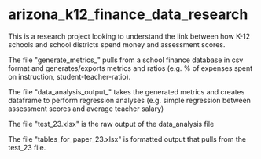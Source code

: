 # arizona_k12_finance_data_research

This is a research project looking to understand the link between how K-12 schools and school districts spend money and assessment scores.

The file "generate_metrics_" pulls from a school finance database in csv format and generates/exports metrics and ratios (e.g. % of expenses spent on instruction, student-teacher-ratio).

The file "data_analysis_output_" takes the generated metrics and creates dataframe to perform regression analyses (e.g. simple regression between assessment scores and average teacher salary)

The file "test_23.xlsx" is the raw output of the data_analysis file

The file "tables_for_paper_23.xlsx" is formatted output that pulls from the test_23 file.
